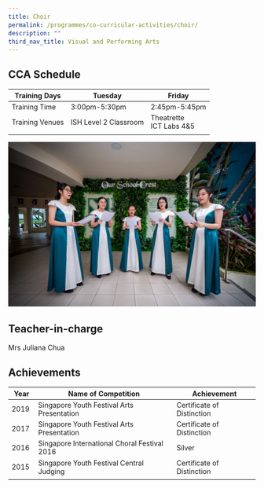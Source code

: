 ```yaml
---
title: Choir
permalink: /programmes/co-curricular-activities/choir/
description: ""
third_nav_title: Visual and Performing Arts
---
```

CCA Schedule
------------

| Training Days | Tuesday |  Friday |   
| --- | --- | --- | 
| Training Time | 3:00pm-5:30pm | 2:45pm-5:45pm |   
| Training Venues | ISH Level 2 Classroom | Theatrette <br> ICT Labs 4&amp;5 |
| | | | |

![](/images/choir1.jpg)

Teacher-in-charge
------------------

Mrs Juliana Chua

Achievements
------------

| Year | Name of Competition | Achievement |
| --- | --- | --- |
| 2019 | Singapore Youth Festival Arts Presentation | Certificate of Distinction |
| 2017&nbsp; | Singapore Youth Festival Arts Presentation | Certificate of Distinction&nbsp; |
| 2016&nbsp; | Singapore International Choral Festival 2016 | Silver&nbsp; |
| 2015&nbsp; | Singapore Youth Festival Central Judging&nbsp; | Certificate of Distinction&nbsp; |
| | | |